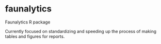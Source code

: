 # faunalytics
Faunalytics R package

Currently focused on standardizing and speeding up the process of making tables and figures for reports.
